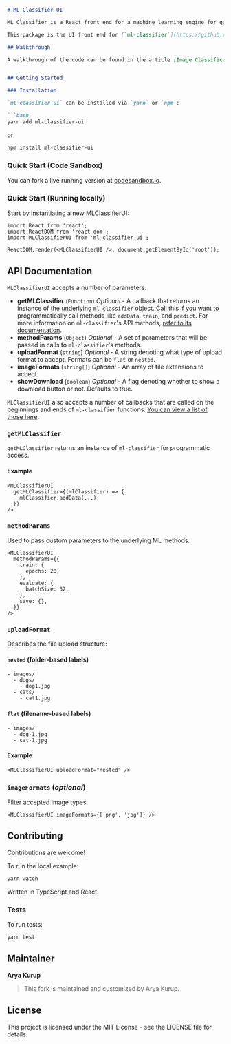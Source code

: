 
````markdown
# ML Classifier UI

ML Classifier is a React front end for a machine learning engine for quickly training image classification models in your browser. Models can be saved with a single command, and the resulting models reused to make image classification predictions.

This package is the UI front end for [`ml-classifier`](https://github.com/thekevinscott/ml-classifier).

## Walkthrough

A walkthrough of the code can be found in the article [Image Classification in the Browser with Javascript](https://thekevinscott.com/image-classification-with-javascript/).


## Getting Started

### Installation

`ml-classifier-ui` can be installed via `yarn` or `npm`:

```bash
yarn add ml-classifier-ui
````

or

```bash
npm install ml-classifier-ui
```

### Quick Start (Code Sandbox)

You can fork a live running version at [codesandbox.io](https://codesandbox.io/s/218po5mzxn).

### Quick Start (Running locally)

Start by instantiating a new MLClassifierUI:

```tsx
import React from 'react';
import ReactDOM from 'react-dom';
import MLClassifierUI from 'ml-classifier-ui';

ReactDOM.render(<MLClassifierUI />, document.getElementById('root'));
```

## API Documentation

`MLClassifierUI` accepts a number of parameters:

* **getMLClassifier** (`Function`) *Optional* - A callback that returns an instance of the underlying `ml-classifier` object. Call this if you want to programmatically call methods like `addData`, `train`, and `predict`. For more information on `ml-classifier`'s API methods, [refer to its documentation](https://github.com/thekevinscott/ml-classifier#api-documentation).
* **methodParams** (`Object`) *Optional* - A set of parameters that will be passed in calls to `ml-classifier`'s methods.
* **uploadFormat** (`string`) *Optional* - A string denoting what type of upload format to accept. Formats can be `flat` or `nested`.
* **imageFormats** (`string[]`) *Optional* - An array of file extensions to accept.
* **showDownload** (`boolean`) *Optional* - A flag denoting whether to show a download button or not. Defaults to true.

`MLClassifierUI` also accepts a number of callbacks that are called on the beginnings and ends of `ml-classifier` functions. [You can view a list of those here](https://github.com/thekevinscott/ml-classifier#parameters).

### `getMLClassifier`

`getMLClassifier` returns an instance of `ml-classifier` for programmatic access.

#### Example

```tsx
<MLClassifierUI
  getMLClassifier={(mlClassifier) => {
    mlClassifier.addData(...);
  }}
/>
```

### `methodParams`

Used to pass custom parameters to the underlying ML methods.

```tsx
<MLClassifierUI
  methodParams={{
    train: {
      epochs: 20,
    },
    evaluate: {
      batchSize: 32,
    },
    save: {},
  }}
/>
```

### `uploadFormat`

Describes the file upload structure:

#### `nested` (folder-based labels)

```
- images/
  - dogs/
    - dog1.jpg
  - cats/
    - cat1.jpg
```

#### `flat` (filename-based labels)

```
- images/
  - dog-1.jpg
  - cat-1.jpg
```

#### Example

```tsx
<MLClassifierUI uploadFormat="nested" />
```

### `imageFormats` (*optional*)

Filter accepted image types.

```tsx
<MLClassifierUI imageFormats={['png', 'jpg']} />
```

## Contributing

Contributions are welcome!

To run the local example:

```bash
yarn watch
```

Written in TypeScript and React.

### Tests

To run tests:

```bash
yarn test
```

## Maintainer

**Arya Kurup**

> This fork is maintained and customized by Arya Kurup.

## License

This project is licensed under the MIT License - see the LICENSE file for details.

```

